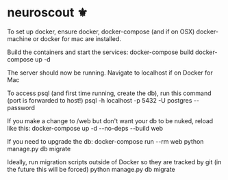 # neuroscout ⚜

To set up docker, ensure docker, docker-compose (and if on OSX) docker-machine or docker for mac are installed.

Build the containers and start the services:
     docker-compose build
     docker-compose up -d

The server should now be running. Navigate to localhost if on Docker for Mac

To access psql (and first time running, create the db), run this command (port is forwarded to host!)
    psql -h localhost -p 5432 -U postgres --password

If you make a change to /web but don't want your db to be nuked, reload like this:
    docker-compose up -d --no-deps --build web 

If you need to upgrade the db:
    docker-compose run --rm web python manage.py db migrate

Ideally, run migration scripts outside of Docker so they are tracked by git (in the future this will be forced)
    python manage.py db migrate